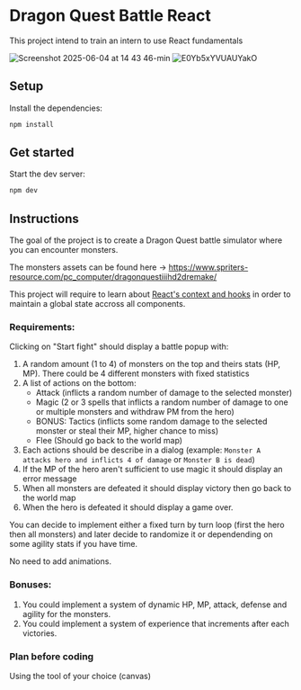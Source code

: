 # Dragon Quest Battle React

This project intend to train an intern to use React fundamentals

![Screenshot 2025-06-04 at 14 43 46-min](https://github.com/user-attachments/assets/65651188-1d40-4a6c-8b37-1930482fe567)
![E0Yb5xYVUAUYakO](https://github.com/user-attachments/assets/a3ec3511-dd70-4b51-8fca-5341f6a3d4ae)


## Setup

Install the dependencies:

```bash
npm install
```

## Get started

Start the dev server:

```bash
npm dev
```

## Instructions

The goal of the project is to create a Dragon Quest battle simulator where you can encounter monsters.

The monsters assets can be found here -> https://www.spriters-resource.com/pc_computer/dragonquestiiihd2dremake/

This project will require to learn about [React's context and hooks](https://react.dev/reference/react/useContext) in order to maintain a global state accross all components.

### Requirements:

Clicking on "Start fight" should display a battle popup with:

1. A random amount (1 to 4) of monsters on the top and theirs stats (HP, MP). There could be 4 different monsters with fixed statistics
2. A list of actions on the bottom:
    - Attack (inflicts a random number of damage to the selected monster)
    - Magic (2 or 3 spells that inflicts a random number of damage to one or multiple monsters and withdraw PM from the hero)
    - BONUS: Tactics (inflicts some random damage to the selected monster or steal their MP, higher chance to miss)
    - Flee (Should go back to the world map)
3. Each actions should be describe in a dialog (example: `Monster A attacks hero and inflicts 4 of damage` or `Monster B is dead`)
4. If the MP of the hero aren't sufficient to use magic it should display an error message
5. When all monsters are defeated it should display victory then go back to the world map
6. When the hero is defeated it should display a game over.

You can decide to implement either a fixed turn by turn loop (first the hero then all monsters) and later decide to randomize it or dependending on some agility stats if you have time.

No need to add animations.

### Bonuses:

1. You could implement a system of dynamic HP, MP, attack, defense and agility for the monsters.
2. You could implement a system of experience that increments after each victories.


### Plan before coding

Using the tool of your choice (canvas)
